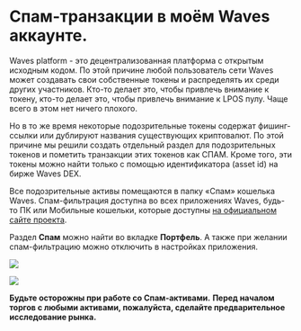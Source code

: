 # Спам-транзакции в моём Waves аккаунте.

Waves platform - это децентрализованная платформа с открытым исходным кодом. По этой причине любой пользователь сети Waves может создавать свои собственные токены и распределять их среди других участников. Кто-то делает это, чтобы привлечь внимание к токену, кто-то делает это, чтобы привлечь внимание к LPOS пулу. Чаще всего в этом нет ничего плохого.

Но в то же время некоторые подозрительные токены содержат фишинг-ссылки или дублируют названия существующих криптовалют. По этой причине мы решили создать отдельный раздел для подозрительных токенов и пометить транзакции этих токенов как СПАМ. Кроме того, эти токены можно найти только с помощью идентификатора (asset id) на бирже Waves DEX.

Все подозрительные активы помещаются в папку «Спам» кошелька Waves. Спам-фильтрация доступна во всех приложениях Waves, будь-то ПК или Мобильные кошельки, которые доступны [на официальном сайте проекта](https://wavesplatform.com/product).

Раздел **Спам** можно найти во вкладке **Портфель**. А также при желании спам-фильтрацию можно отключить в настройках приложения.

![](/_assets/spam_tx_01.png)

![](/_assets/spam_tx_02.png)

**Будьте осторожны при работе со Спам-активами.**
**Перед началом торгов с любыми активами, пожалуйста, сделайте предварительное исследование рынка.**
